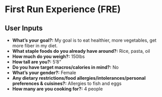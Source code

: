 # First Run Experience (FRE)

## User Inputs
- **What’s your goal?:** My goal is to eat healthier, more vegetables, get more fiber in my diet.
- **What staple foods do you already have around?:** Rice, pasta, oil
- **How much do you weigh?:** 150lbs
- **How tall are you?:** 5’8”
- **Do you have target macros/calories in mind?:** No
- **What’s your gender?:** Female
- **Any dietary restrictions/food allergies/intolerances/personal preferences & cuisines?:** Allergies to fish and eggs
- **How many are you cooking for?:** 4 people